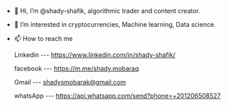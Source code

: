 - 👋 Hi, I’m @shady-shafik, algorithmic trader and content creator.

- 👀 I’m interested in cryptocurrencies, Machine learning, Data science.


- 📫 How to reach me 

  Linkedin  ---   https://www.linkedin.com/in/shady-shafik/
  
  facebook  ---  https://m.me/shady.mobaraq
  
  Gmail     ---  shadysmobarak@gmail.com

  whatsApp ---   https://api.whatsapp.com/send?phone=+201206508527
  
  

<!---
shady-shafik/shady-shafik is a ✨ special ✨ repository because its `README.md` (this file) appears on your GitHub profile.
You can click the Preview link to take a look at your changes.
--->
